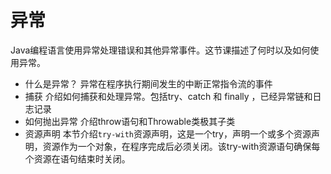 # 异常
Java编程语言使用异常处理错误和其他异常事件。这节课描述了何时以及如何使用异常。

* 什么是异常？
    异常在程序执行期间发生的中断正常指令流的事件
* 捕获
    介绍如何捕获和处理异常。包括try、catch 和  finally ，已经异常链和日志记录
* 如何抛出异常
    介绍throw语句和Throwable类极其子类 
* 资源声明
    本节介绍`try-with`资源声明，这是一个try，声明一个或多个资源声明，资源作为一个对象，在程序完成后必须关闭。该try-with资源语句确保每个资源在语句结束时关闭。  